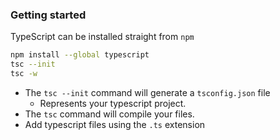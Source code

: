 ### Getting started

TypeScript can be installed straight from `npm`

```bash
npm install --global typescript
tsc --init
tsc -w
```

* The `tsc --init` command will generate a `tsconfig.json` file
  * Represents your typescript project.
* The `tsc` command will compile your files.
* Add typescript files using the `.ts` extension

